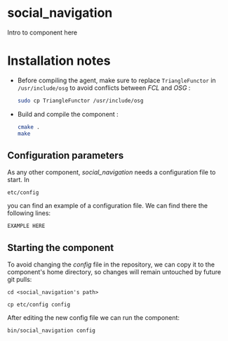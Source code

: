 # social_navigation
Intro to component here

# Installation notes

-   Before compiling the agent, make sure to replace `TriangleFunctor` in `/usr/include/osg` to avoid conflicts between _FCL_ and _OSG_ :
    ```bash
    sudo cp TriangleFunctor /usr/include/osg
    ```

-   Build and compile the component :
    ```bash
    cmake .
    make
    ```

## Configuration parameters
As any other component, *social_navigation* needs a configuration file to start. In
```
etc/config
```
you can find an example of a configuration file. We can find there the following lines:
```
EXAMPLE HERE
```

## Starting the component
To avoid changing the *config* file in the repository, we can copy it to the component's home directory, so changes will remain untouched by future git pulls:

```
cd <social_navigation's path> 
```
```
cp etc/config config
```

After editing the new config file we can run the component:

```
bin/social_navigation config
```
